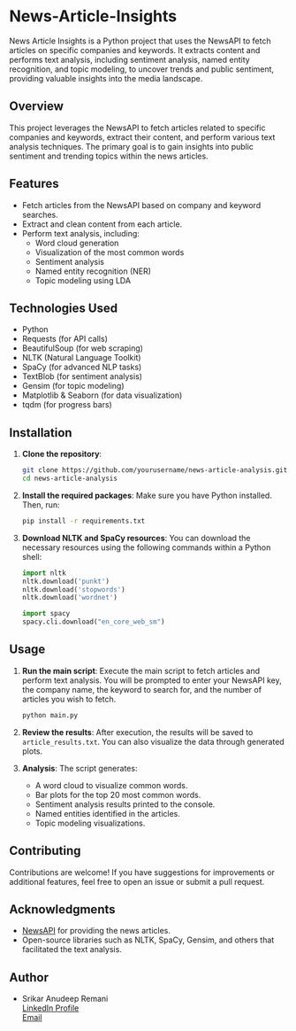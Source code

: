 # News-Article-Insights
News Article Insights is a Python project that uses the NewsAPI to fetch articles on specific companies and keywords. It extracts content and performs text analysis, including sentiment analysis, named entity recognition, and topic modeling, to uncover trends and public sentiment, providing valuable insights into the media landscape.


## Overview

This project leverages the NewsAPI to fetch articles related to specific companies and keywords, extract their content, and perform various text analysis techniques. The primary goal is to gain insights into public sentiment and trending topics within the news articles.

## Features

- Fetch articles from the NewsAPI based on company and keyword searches.
- Extract and clean content from each article.
- Perform text analysis, including:
  - Word cloud generation
  - Visualization of the most common words
  - Sentiment analysis
  - Named entity recognition (NER)
  - Topic modeling using LDA

## Technologies Used

- Python
- Requests (for API calls)
- BeautifulSoup (for web scraping)
- NLTK (Natural Language Toolkit)
- SpaCy (for advanced NLP tasks)
- TextBlob (for sentiment analysis)
- Gensim (for topic modeling)
- Matplotlib & Seaborn (for data visualization)
- tqdm (for progress bars)

## Installation

1. **Clone the repository**:
   ```bash
   git clone https://github.com/yourusername/news-article-analysis.git
   cd news-article-analysis
   ```

2. **Install the required packages**:
   Make sure you have Python installed. Then, run:
   ```bash
   pip install -r requirements.txt
   ```

3. **Download NLTK and SpaCy resources**:
   You can download the necessary resources using the following commands within a Python shell:
   ```python
   import nltk
   nltk.download('punkt')
   nltk.download('stopwords')
   nltk.download('wordnet')

   import spacy
   spacy.cli.download("en_core_web_sm")
   ```

## Usage

1. **Run the main script**:
   Execute the main script to fetch articles and perform text analysis. You will be prompted to enter your NewsAPI key, the company name, the keyword to search for, and the number of articles you wish to fetch.
   ```bash
   python main.py
   ```

2. **Review the results**:
   After execution, the results will be saved to `article_results.txt`. You can also visualize the data through generated plots.

3. **Analysis**:
   The script generates:
   - A word cloud to visualize common words.
   - Bar plots for the top 20 most common words.
   - Sentiment analysis results printed to the console.
   - Named entities identified in the articles.
   - Topic modeling visualizations.

## Contributing

Contributions are welcome! If you have suggestions for improvements or additional features, feel free to open an issue or submit a pull request.



## Acknowledgments

- [NewsAPI](https://newsapi.org/) for providing the news articles.
- Open-source libraries such as NLTK, SpaCy, Gensim, and others that facilitated the text analysis.

## Author

- Srikar Anudeep Remani  
  [LinkedIn Profile](https://linkedin.com/in/srikaranudeepremani)  
  [Email](mailto:remanisrikaranudeep@gmail.com)

```

